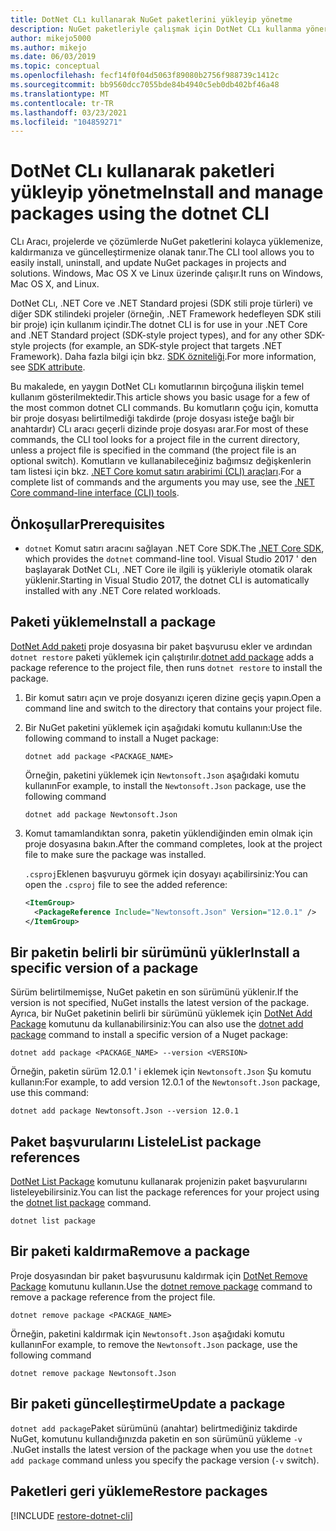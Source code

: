 ```yaml
---
title: DotNet CLı kullanarak NuGet paketlerini yükleyip yönetme
description: NuGet paketleriyle çalışmak için DotNet CLı kullanma yönergeleri.
author: mikejo5000
ms.author: mikejo
ms.date: 06/03/2019
ms.topic: conceptual
ms.openlocfilehash: fecf14f0f04d5063f89080b2756f988739c1412c
ms.sourcegitcommit: bb9560dcc7055bde84b4940c5eb0db402bf46a48
ms.translationtype: MT
ms.contentlocale: tr-TR
ms.lasthandoff: 03/23/2021
ms.locfileid: "104859271"
---
```

# <a name="install-and-manage-packages-using-the-dotnet-cli"></a><span data-ttu-id="d08df-103">DotNet CLı kullanarak paketleri yükleyip yönetme</span><span class="sxs-lookup"><span data-stu-id="d08df-103">Install and manage packages using the dotnet CLI</span></span>

<span data-ttu-id="d08df-104">CLı Aracı, projelerde ve çözümlerde NuGet paketlerini kolayca yüklemenize, kaldırmanıza ve güncelleştirmenize olanak tanır.</span><span class="sxs-lookup"><span data-stu-id="d08df-104">The CLI tool allows you to easily install, uninstall, and update NuGet packages in projects and solutions.</span></span> <span data-ttu-id="d08df-105">Windows, Mac OS X ve Linux üzerinde çalışır.</span><span class="sxs-lookup"><span data-stu-id="d08df-105">It runs on Windows, Mac OS X, and Linux.</span></span>

<span data-ttu-id="d08df-106">DotNet CLı, .NET Core ve .NET Standard projesi (SDK stili proje türleri) ve diğer SDK stilindeki projeler (örneğin, .NET Framework hedefleyen SDK stili bir proje) için kullanım içindir.</span><span class="sxs-lookup"><span data-stu-id="d08df-106">The dotnet CLI is for use in your .NET Core and .NET Standard project (SDK-style project types), and for any other SDK-style projects (for example, an SDK-style project that targets .NET Framework).</span></span> <span data-ttu-id="d08df-107">Daha fazla bilgi için bkz. [SDK özniteliği](/dotnet/core/tools/csproj#additions).</span><span class="sxs-lookup"><span data-stu-id="d08df-107">For more information, see [SDK attribute](/dotnet/core/tools/csproj#additions).</span></span>

<span data-ttu-id="d08df-108">Bu makalede, en yaygın DotNet CLı komutlarının birçoğuna ilişkin temel kullanım gösterilmektedir.</span><span class="sxs-lookup"><span data-stu-id="d08df-108">This article shows you basic usage for a few of the most common dotnet CLI commands.</span></span> <span data-ttu-id="d08df-109">Bu komutların çoğu için, komutta bir proje dosyası belirtilmediği takdirde (proje dosyası isteğe bağlı bir anahtardır) CLı aracı geçerli dizinde proje dosyası arar.</span><span class="sxs-lookup"><span data-stu-id="d08df-109">For most of these commands, the CLI tool looks for a project file in the current directory, unless a project file is specified in the command (the project file is an optional switch).</span></span> <span data-ttu-id="d08df-110">Komutların ve kullanabileceğiniz bağımsız değişkenlerin tam listesi için bkz. [.NET Core komut satırı arabirimi (CLI) araçları](../reference/dotnet-commands.md).</span><span class="sxs-lookup"><span data-stu-id="d08df-110">For a complete list of commands and the arguments you may use, see the [.NET Core command-line interface (CLI) tools](../reference/dotnet-commands.md).</span></span>

## <a name="prerequisites"></a><span data-ttu-id="d08df-111">Önkoşullar</span><span class="sxs-lookup"><span data-stu-id="d08df-111">Prerequisites</span></span>

- <span data-ttu-id="d08df-112">[](https://www.microsoft.com/net/download/) `dotnet` Komut satırı aracını sağlayan .NET Core SDK.</span><span class="sxs-lookup"><span data-stu-id="d08df-112">The [.NET Core SDK](https://www.microsoft.com/net/download/), which provides the `dotnet` command-line tool.</span></span> <span data-ttu-id="d08df-113">Visual Studio 2017 ' den başlayarak DotNet CLı, .NET Core ile ilgili iş yükleriyle otomatik olarak yüklenir.</span><span class="sxs-lookup"><span data-stu-id="d08df-113">Starting in Visual Studio 2017, the dotnet CLI is automatically installed with any .NET Core related workloads.</span></span>

## <a name="install-a-package"></a><span data-ttu-id="d08df-114">Paketi yükleme</span><span class="sxs-lookup"><span data-stu-id="d08df-114">Install a package</span></span>

<span data-ttu-id="d08df-115">[DotNet Add paketi](/dotnet/core/tools/dotnet-add-package?tabs=netcore2x) proje dosyasına bir paket başvurusu ekler ve ardından `dotnet restore` paketi yüklemek için çalıştırılır.</span><span class="sxs-lookup"><span data-stu-id="d08df-115">[dotnet add package](/dotnet/core/tools/dotnet-add-package?tabs=netcore2x) adds a package reference to the project file, then runs `dotnet restore` to install the package.</span></span>

1. <span data-ttu-id="d08df-116">Bir komut satırı açın ve proje dosyanızı içeren dizine geçiş yapın.</span><span class="sxs-lookup"><span data-stu-id="d08df-116">Open a command line and switch to the directory that contains your project file.</span></span>

2. <span data-ttu-id="d08df-117">Bir NuGet paketini yüklemek için aşağıdaki komutu kullanın:</span><span class="sxs-lookup"><span data-stu-id="d08df-117">Use the following command to install a Nuget package:</span></span>

    ```dotnetcli
    dotnet add package <PACKAGE_NAME>
    ```

    <span data-ttu-id="d08df-118">Örneğin, paketini yüklemek için `Newtonsoft.Json` aşağıdaki komutu kullanın</span><span class="sxs-lookup"><span data-stu-id="d08df-118">For example, to install the `Newtonsoft.Json` package, use the following command</span></span>

    ```dotnetcli
    dotnet add package Newtonsoft.Json
    ```

3. <span data-ttu-id="d08df-119">Komut tamamlandıktan sonra, paketin yüklendiğinden emin olmak için proje dosyasına bakın.</span><span class="sxs-lookup"><span data-stu-id="d08df-119">After the command completes, look at the project file to make sure the package was installed.</span></span>

   <span data-ttu-id="d08df-120">`.csproj`Eklenen başvuruyu görmek için dosyayı açabilirsiniz:</span><span class="sxs-lookup"><span data-stu-id="d08df-120">You can open the `.csproj` file to see the added reference:</span></span>

    ```xml
    <ItemGroup>
      <PackageReference Include="Newtonsoft.Json" Version="12.0.1" />
    </ItemGroup>
    ```

## <a name="install-a-specific-version-of-a-package"></a><span data-ttu-id="d08df-121">Bir paketin belirli bir sürümünü yükler</span><span class="sxs-lookup"><span data-stu-id="d08df-121">Install a specific version of a package</span></span>

<span data-ttu-id="d08df-122">Sürüm belirtilmemişse, NuGet paketin en son sürümünü yüklenir.</span><span class="sxs-lookup"><span data-stu-id="d08df-122">If the version is not specified, NuGet installs the latest version of the package.</span></span> <span data-ttu-id="d08df-123">Ayrıca, bir NuGet paketinin belirli bir sürümünü yüklemek için [DotNet Add Package](/dotnet/core/tools/dotnet-add-package?tabs=netcore2x) komutunu da kullanabilirsiniz:</span><span class="sxs-lookup"><span data-stu-id="d08df-123">You can also use the [dotnet add package](/dotnet/core/tools/dotnet-add-package?tabs=netcore2x) command to install a specific version of a Nuget package:</span></span>

```dotnetcli
dotnet add package <PACKAGE_NAME> --version <VERSION>
```

<span data-ttu-id="d08df-124">Örneğin, paketin sürüm 12.0.1 ' i eklemek için `Newtonsoft.Json` Şu komutu kullanın:</span><span class="sxs-lookup"><span data-stu-id="d08df-124">For example, to add version 12.0.1 of the `Newtonsoft.Json` package, use this command:</span></span>

```dotnetcli
dotnet add package Newtonsoft.Json --version 12.0.1
```

## <a name="list-package-references"></a><span data-ttu-id="d08df-125">Paket başvurularını Listele</span><span class="sxs-lookup"><span data-stu-id="d08df-125">List package references</span></span>

<span data-ttu-id="d08df-126">[DotNet List Package](/dotnet/core/tools/dotnet-list-package?tabs=netcore2x) komutunu kullanarak projenizin paket başvurularını listeleyebilirsiniz.</span><span class="sxs-lookup"><span data-stu-id="d08df-126">You can list the package references for your project using the [dotnet list package](/dotnet/core/tools/dotnet-list-package?tabs=netcore2x) command.</span></span>

```dotnetcli
dotnet list package
```

## <a name="remove-a-package"></a><span data-ttu-id="d08df-127">Bir paketi kaldırma</span><span class="sxs-lookup"><span data-stu-id="d08df-127">Remove a package</span></span>

<span data-ttu-id="d08df-128">Proje dosyasından bir paket başvurusunu kaldırmak için [DotNet Remove Package](/dotnet/core/tools/dotnet-remove-package?tabs=netcore2x) komutunu kullanın.</span><span class="sxs-lookup"><span data-stu-id="d08df-128">Use the [dotnet remove package](/dotnet/core/tools/dotnet-remove-package?tabs=netcore2x) command to remove a package reference from the project file.</span></span>

```dotnetcli
dotnet remove package <PACKAGE_NAME>
```

<span data-ttu-id="d08df-129">Örneğin, paketini kaldırmak için `Newtonsoft.Json` aşağıdaki komutu kullanın</span><span class="sxs-lookup"><span data-stu-id="d08df-129">For example, to remove the `Newtonsoft.Json` package, use the following command</span></span>

```dotnetcli
dotnet remove package Newtonsoft.Json
```

## <a name="update-a-package"></a><span data-ttu-id="d08df-130">Bir paketi güncelleştirme</span><span class="sxs-lookup"><span data-stu-id="d08df-130">Update a package</span></span>

<span data-ttu-id="d08df-131">`dotnet add package`Paket sürümünü (anahtar) belirtmediğiniz takdirde NuGet, komutunu kullandığınızda paketin en son sürümünü yükleme `-v` .</span><span class="sxs-lookup"><span data-stu-id="d08df-131">NuGet installs the latest version of the package when you use the `dotnet add package` command unless you specify the package version (`-v` switch).</span></span>

## <a name="restore-packages"></a><span data-ttu-id="d08df-132">Paketleri geri yükleme</span><span class="sxs-lookup"><span data-stu-id="d08df-132">Restore packages</span></span>

[!INCLUDE [restore-dotnet-cli](includes/restore-dotnet-cli.md)]
